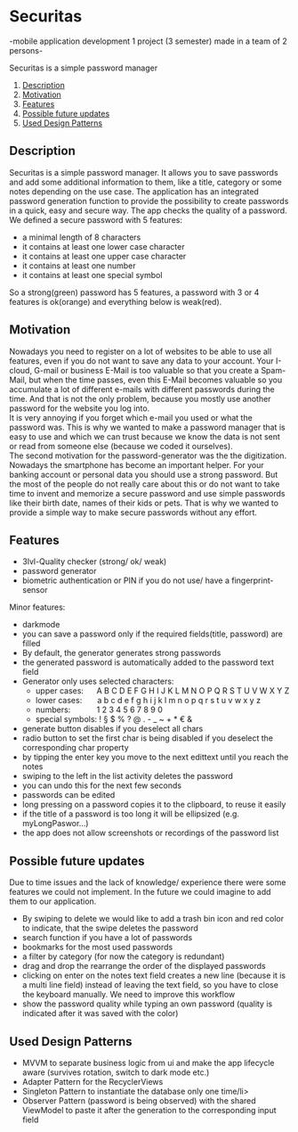 # Securitas

-mobile application development 1 project (3 semester) made in a team of 2 persons-<br>

Securitas is a simple password manager<br>

<nav>
<ol>
<li><a href="#1"> Description</a></li>
<li><a href="#2"> Motivation</a></li>
<li><a href="#3"> Features</a></li>
<li><a href="#4"> Possible future updates</a></li>
<li><a href="#5"> Used Design Patterns</a></li>
</ol>
</nav>

<div>
<h2 id="1">Description</h2>
Securitas is a simple password manager. It allows you to save passwords and add some 
additional information to them, like a title, category or some notes depending on the use case.
The application has an integrated password generation function to provide the possibility to create
passwords in a quick, easy and secure way. The app checks the quality of a password.<br>
We defined a secure password with 5 features:
<ul>
<li>a minimal length of 8 characters</li>
<li>it contains at least one lower case character</li>
<li>it contains at least one upper case character</li>
<li>it contains at least one number</li>
<li>it contains at least one special symbol</li>
</ul>
So a strong(green) password has 5 features, a password with 3 or 4 features is ok(orange) and everything below is weak(red).
</div> 

<div>
<h2 id="2">Motivation</h2>
Nowadays you need to register on a lot of websites to be able to use all features, even if you
do not want to save any data to your account. Your I-cloud, G-mail or business E-Mail is too valuable
so that you create a Spam-Mail, but when the time passes, even this E-Mail becomes valuable
so you accumulate a lot of different e-mails with different passwords during the time.
And that is not the only problem, because you mostly use another password for the website you log into.<br>
It is very annoying if you forget which e-mail you used or what the password was. This is why we wanted to make a password
manager that is easy to use and which we can trust because we know the data is not sent or read 
from someone else (because we coded it ourselves).<br>
The second motivation for the password-generator was the the digitization.
Nowadays the smartphone has become an important helper. For your banking account or
personal data you should use a strong password. But the most of the people do not really
care about this or do not want to take time to invent and memorize a secure password and use simple passwords like their birth date, names of their kids or pets.
That is why we wanted to provide a simple way to make secure passwords without any effort.
</div>

<div>
<h2 id="3">Features</h2>
<ul>
<li>3lvl-Quality checker (strong/ ok/ weak)</li>
<li>password generator</li>
<li>biometric authentication or PIN if you do not use/ have a fingerprint-sensor</li>
</ul>
Minor features:
<ul>
<li>darkmode</li>
<li>you can save a password only if the required fields(title, password) are filled</li>
<li>By default, the generator generates strong passwords</li>
<li>the generated password is automatically added to the password text field</li>
<li>Generator only uses selected characters:
<ul>
<li>upper cases: &nbsp;&nbsp &nbsp; A B C D E F G H I J K L M N O P Q R S T U V W X Y Z </li>
<li>lower cases: &nbsp;&nbsp;&nbsp;&nbsp;&nbsp; a b c d e f g h i j k l m n o p q r s t u v w x y z  </li>
<li>numbers: &nbsp;&nbsp;&nbsp;&nbsp;&nbsp;&nbsp;&nbsp;&nbsp;&nbsp;&nbsp;  1 2 3 4 5 6 7 8 9 0</li>
<li>special symbols: ! § $ % ? @ . - _ ~ + * € & </li>
</ul>
</li>
<li>generate button disables if you deselect all chars</li>
<li>radio button to set the first char is being disabled if you deselect the corresponding char property</li>
<li>by tipping the enter key you move to the next edittext until you reach the notes</li>
<li>swiping to the left in the list activity deletes the password</li>
<li>you can undo this for the next few seconds</li>
<li>passwords can be edited</li>
<li>long pressing on a password copies it to the clipboard, to reuse it easily</li>
<li>if the title of a password is too long it will be ellipsized (e.g. myLongPaswor...)</li>
<li>the app does not allow screenshots or recordings of the password list</li>
</ul>
</div>

<div>
<h2 id="4">Possible future updates</h2>
Due to time issues and the lack of knowledge/ experience there were some features we could not implement.
In the future we could imagine to add them to our application.
<ul>
<li>
By swiping to delete we would like to add a trash bin icon and red color to indicate, that the swipe deletes the password
</li>
<li>search function if you have a lot of passwords</li>
<li>bookmarks for the most used passwords</li>
<li>a filter by category (for now the category is redundant)</li>
<li>drag and drop the rearrange the order of the displayed passwords</li>
<li>clicking on enter on the notes text field creates a new line (because it is a multi line field) instead of leaving the text field, so you have to close the keyboard manually. We need to improve this workflow</li>
<li>show the password quality while typing an own password (quality is indicated after it was saved with the color)</li>
</ul>
</div>

<div>
<h2 id="5">Used Design Patterns</h2>
<ul>
<li>MVVM to separate business logic from ui and make the app lifecycle aware (survives rotation, switch to dark mode etc.)</li>
<li>Adapter Pattern for the RecyclerViews</li>
<li>Singleton Pattern to instantiate the database only one time/li>
<li>Observer Pattern (password is being observed) with the shared ViewModel to paste it after the generation to the corresponding input field</li>
</ul>
</div>





